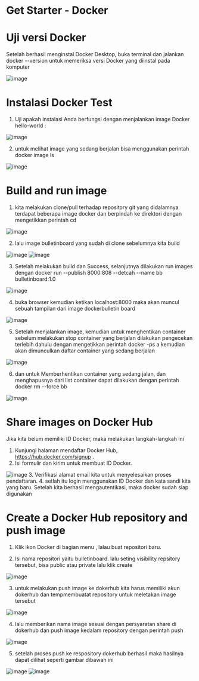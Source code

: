 # Get Starter - Docker

# Uji versi Docker 
Setelah berhasil menginstal Docker Desktop, buka terminal dan jalankan docker --version untuk memeriksa versi Docker yang diinstal pada komputer

![image](https://github.com/reyhanfernanda/UAS-tcc-175610078/blob/master/gambar-06.png)

# Instalasi Docker Test

1. Uji apakah instalasi Anda berfungsi dengan menjalankan image Docker hello-world :

![image](https://github.com/reyhanfernanda/UAS-tcc-175610078/blob/master/gambar-07.png)

2. untuk melihat image yang sedang berjalan bisa menggunakan perintah docker image ls

![image](https://github.com/reyhanfernanda/UAS-tcc-175610078/blob/master/gambar-08.png)

# Build and run  image

1. kita melakukan clone/pull terhadap repository git yang didalamnya terdapat beberapa image docker dan berpindah ke direktori dengan mengetikkan perintah cd

![image](https://github.com/reyhanfernanda/UAS-tcc-175610078/blob/master/gambar-12.png)

2. lalu image bulletinboard yang sudah di clone sebelumnya kita build

![image](https://github.com/reyhanfernanda/UAS-tcc-175610078/blob/master/gambar-13.png)
![image](https://github.com/reyhanfernanda/UAS-tcc-175610078/blob/master/gambar-14.png)

3. Setelah melakukan build dan Success, selanjutnya dilakukan run images dengan docker run --publish 8000:808 --detcah --name bb bulletinboard:1.0

![image](https://github.com/reyhanfernanda/UAS-tcc-175610078/blob/master/gambar-15.png)

4. buka browser kemudian ketikan localhost:8000 maka akan muncul sebuah tampilan dari image dockerbulletin board

![image](https://github.com/reyhanfernanda/UAS-tcc-175610078/blob/master/gambar-17.png)

5. Setelah menjalankan image, kemudian untuk menghentikan container sebelum melakukan stop container yang berjalan dilakukan pengecekan terlebih dahulu dengan mengetikkan perintah docker -ps a kemudian akan dimunculkan daftar container yang sedang berjalan

![image](https://github.com/reyhanfernanda/UAS-tcc-175610078/blob/master/gambar-16.png)

6. dan untuk Memberhentikan container yang sedang jalan, dan menghapusnya dari list container dapat dilakukan dengan perintah docker rm --force bb

![image](https://github.com/reyhanfernanda/UAS-tcc-175610078/blob/master/gambar-18.png)

# Share images on Docker Hub
Jika kita belum memiliki ID Docker, maka melakukan langkah-langkah ini 

1. Kunjungi halaman mendaftar Docker Hub, https://hub.docker.com/signup .
2. Isi formulir dan kirim untuk membuat ID Docker.

![image](https://github.com/reyhanfernanda/UAS-tcc-175610078/blob/master/gambar-18.png)
3. Verifikasi alamat email kita untuk menyelesaikan proses pendaftaran.
4. setlah itu login menggunakan ID Docker dan kata sandi kita yang baru. Setelah kita berhasil mengautentikasi, maka docker sudah siap digunakan

# Create a Docker Hub repository and push image

1. Klik ikon Docker di bagian menu , lalau buat repositori baru.

2. Isi nama repositori yaitu bulletinboard. lalu seting visibility repsitory tersebut, bisa public atau private lalu klik create

![image](https://github.com/reyhanfernanda/UAS-tcc-175610078/blob/master/gambar-19.png)

3. untuk melakukan push image ke dokerhub kita harus memiliki akun dokerhub dan tempmembuatat repository untuk meletakan image tersebut

![image](https://github.com/reyhanfernanda/UAS-tcc-175610078/blob/master/gambar-20.png)

4. lalu memberikan nama image sesuai dengan persyaratan share di dokerhub dan push image kedalam repository dengan perintah push

![image](https://github.com/reyhanfernanda/UAS-tcc-175610078/blob/master/gambar-21.png)

5. setelah proses push ke respository dokerhub berhasil maka hasilnya dapat dilihat seperti gambar dibawah ini

![image](https://github.com/reyhanfernanda/UAS-tcc-175610078/blob/master/gambar-22.png)
![image](https://github.com/reyhanfernanda/UAS-tcc-175610078/blob/master/gambar-23.png)